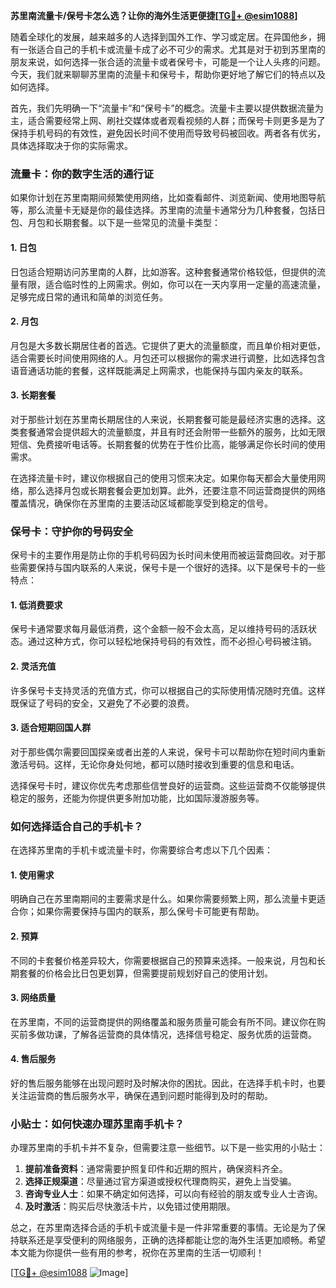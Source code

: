 **苏里南流量卡/保号卡怎么选？让你的海外生活更便捷[[TG💪+ @esim1088](https://t.me/s/esim1088)]**

随着全球化的发展，越来越多的人选择到国外工作、学习或定居。在异国他乡，拥有一张适合自己的手机卡或流量卡成了必不可少的需求。尤其是对于初到苏里南的朋友来说，如何选择一张合适的流量卡或者保号卡，可能是一个让人头疼的问题。今天，我们就来聊聊苏里南的流量卡和保号卡，帮助你更好地了解它们的特点以及如何选择。

首先，我们先明确一下“流量卡”和“保号卡”的概念。流量卡主要以提供数据流量为主，适合需要经常上网、刷社交媒体或者观看视频的人群；而保号卡则更多是为了保持手机号码的有效性，避免因长时间不使用而导致号码被回收。两者各有优劣，具体选择取决于你的实际需求。

### **流量卡：你的数字生活的通行证**

如果你计划在苏里南期间频繁使用网络，比如查看邮件、浏览新闻、使用地图导航等，那么流量卡无疑是你的最佳选择。苏里南的流量卡通常分为几种套餐，包括日包、月包和长期套餐。以下是一些常见的流量卡类型：

#### **1. 日包**
日包适合短期访问苏里南的人群，比如游客。这种套餐通常价格较低，但提供的流量有限，适合临时性的上网需求。例如，你可以在一天内享用一定量的高速流量，足够完成日常的通讯和简单的浏览任务。

#### **2. 月包**
月包是大多数长期居住者的首选。它提供了更大的流量额度，而且单价相对更低，适合需要长时间使用网络的人。月包还可以根据你的需求进行调整，比如选择包含语音通话功能的套餐，这样既能满足上网需求，也能保持与国内亲友的联系。

#### **3. 长期套餐**
对于那些计划在苏里南长期居住的人来说，长期套餐可能是最经济实惠的选择。这类套餐通常会提供超大的流量额度，并且有时还会附带一些额外的服务，比如无限短信、免费接听电话等。长期套餐的优势在于性价比高，能够满足你长时间的使用需求。

在选择流量卡时，建议你根据自己的使用习惯来决定。如果你每天都会大量使用网络，那么选择月包或长期套餐会更加划算。此外，还要注意不同运营商提供的网络覆盖情况，确保你在苏里南的主要活动区域都能享受到稳定的信号。

### **保号卡：守护你的号码安全**

保号卡的主要作用是防止你的手机号码因为长时间未使用而被运营商回收。对于那些需要保持与国内联系的人来说，保号卡是一个很好的选择。以下是保号卡的一些特点：

#### **1. 低消费要求**
保号卡通常要求每月最低消费，这个金额一般不会太高，足以维持号码的活跃状态。通过这种方式，你可以轻松地保持号码的有效性，而不必担心号码被注销。

#### **2. 灵活充值**
许多保号卡支持灵活的充值方式，你可以根据自己的实际使用情况随时充值。这样既保证了号码的安全，又避免了不必要的浪费。

#### **3. 适合短期回国人群**
对于那些偶尔需要回国探亲或者出差的人来说，保号卡可以帮助你在短时间内重新激活号码。这样，无论你身处何地，都可以随时接收到重要的信息和电话。

选择保号卡时，建议你优先考虑那些信誉良好的运营商。这些运营商不仅能够提供稳定的服务，还能为你提供更多附加功能，比如国际漫游服务等。

### **如何选择适合自己的手机卡？**

在选择苏里南的手机卡或流量卡时，你需要综合考虑以下几个因素：

#### **1. 使用需求**
明确自己在苏里南期间的主要需求是什么。如果你需要频繁上网，那么流量卡更适合你；如果你需要保持与国内的联系，那么保号卡可能更有帮助。

#### **2. 预算**
不同的卡套餐价格差异较大，你需要根据自己的预算来选择。一般来说，月包和长期套餐的价格会比日包更划算，但需要提前规划好自己的使用计划。

#### **3. 网络质量**
在苏里南，不同的运营商提供的网络覆盖和服务质量可能会有所不同。建议你在购买前多做功课，了解各运营商的具体情况，选择信号稳定、服务优质的运营商。

#### **4. 售后服务**
好的售后服务能够在出现问题时及时解决你的困扰。因此，在选择手机卡时，也要关注运营商的售后服务水平，确保在遇到问题时能得到及时的帮助。

### **小贴士：如何快速办理苏里南手机卡？**

办理苏里南的手机卡并不复杂，但需要注意一些细节。以下是一些实用的小贴士：

1. **提前准备资料**：通常需要护照复印件和近期的照片，确保资料齐全。
2. **选择正规渠道**：尽量通过官方渠道或授权代理商购买，避免上当受骗。
3. **咨询专业人士**：如果不确定如何选择，可以向有经验的朋友或专业人士咨询。
4. **及时激活**：购买后尽快激活卡片，以免错过使用期限。

总之，在苏里南选择合适的手机卡或流量卡是一件非常重要的事情。无论是为了保持联系还是享受便利的网络服务，正确的选择都能让您的海外生活更加顺畅。希望本文能为你提供一些有用的参考，祝你在苏里南的生活一切顺利！

[[TG💪+ @esim1088](https://t.me/s/esim1088) ![Image](https://i.postimg.cc/4NQfJmqS/Snipaste-2025-05-13-00-14-12.png)]